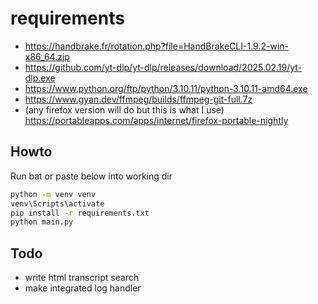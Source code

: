 # requirements 
 
- https://handbrake.fr/rotation.php?file=HandBrakeCLI-1.9.2-win-x86_64.zip
- https://github.com/yt-dlp/yt-dlp/releases/download/2025.02.19/yt-dlp.exe
- https://www.python.org/ftp/python/3.10.11/python-3.10.11-amd64.exe
- https://www.gyan.dev/ffmpeg/builds/ffmpeg-git-full.7z
- (any firefox version will do but this is what I use) https://portableapps.com/apps/internet/firefox-portable-nightly 

## Howto

Run bat or paste below into working dir
```bat
python -m venv venv
venv\Scripts\activate
pip install -r requirements.txt
python main.py
```

## Todo

- write html transcript search
- make integrated log handler
